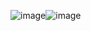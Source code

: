 ![image](https://github.com/0xo7/shell_osint/assets/67718036/a95d6cce-d22c-4c19-b471-c89806f56d6e)![image](https://github.com/0xo7/shell_osint/assets/67718036/0a242fa0-156e-46f5-bdb2-299939d185b8)
